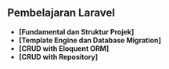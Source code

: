 ## Pembelajaran Laravel

- **[Fundamental dan Struktur Projek]**
- **[Template Engine dan Database Migration]**
- **[CRUD with Eloquent ORM]**
- **[CRUD with Repository]**

